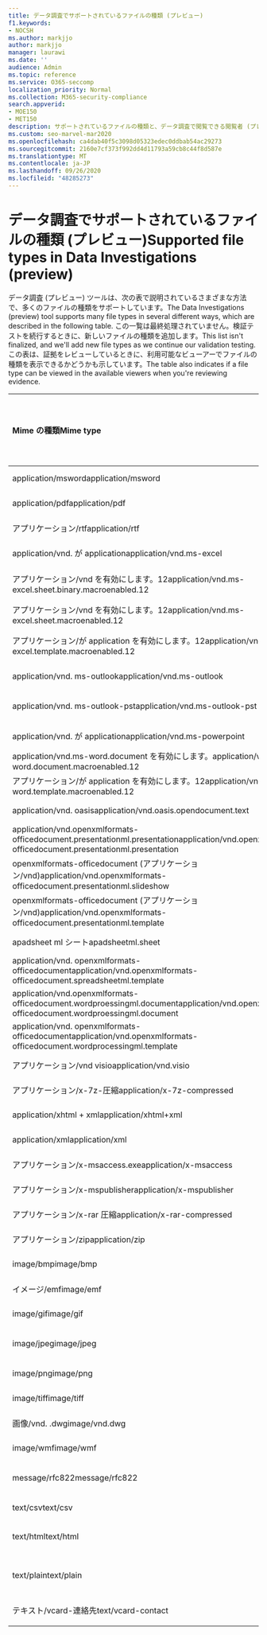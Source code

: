 ```yaml
---
title: データ調査でサポートされているファイルの種類 (プレビュー)
f1.keywords:
- NOCSH
ms.author: markjjo
author: markjjo
manager: laurawi
ms.date: ''
audience: Admin
ms.topic: reference
ms.service: O365-seccomp
localization_priority: Normal
ms.collection: M365-security-compliance
search.appverid:
- MOE150
- MET150
description: サポートされているファイルの種類と、データ調査で閲覧できる閲覧者 (プレビュー) を一覧にした表。
ms.custom: seo-marvel-mar2020
ms.openlocfilehash: ca4dab40f5c3098d05323edec0ddbab54ac29273
ms.sourcegitcommit: 2160e7cf373f992dd4d11793a59cb8c44f8d587e
ms.translationtype: MT
ms.contentlocale: ja-JP
ms.lasthandoff: 09/26/2020
ms.locfileid: "48285273"
---
```

# <a name="supported-file-types-in-data-investigations-preview"></a><span data-ttu-id="75bc7-103">データ調査でサポートされているファイルの種類 (プレビュー)</span><span class="sxs-lookup"><span data-stu-id="75bc7-103">Supported file types in Data Investigations (preview)</span></span>

<span data-ttu-id="75bc7-104">データ調査 (プレビュー) ツールは、次の表で説明されているさまざまな方法で、多くのファイルの種類をサポートしています。</span><span class="sxs-lookup"><span data-stu-id="75bc7-104">The Data Investigations (preview) tool supports many file types in several different ways, which are described in the following table.</span></span> <span data-ttu-id="75bc7-105">この一覧は最終処理されていません。検証テストを続行するときに、新しいファイルの種類を追加します。</span><span class="sxs-lookup"><span data-stu-id="75bc7-105">This list isn't finalized, and we'll add new file types as we continue our validation testing.</span></span> <span data-ttu-id="75bc7-106">この表は、証拠をレビューしているときに、利用可能なビューアーでファイルの種類を表示できるかどうかも示しています。</span><span class="sxs-lookup"><span data-stu-id="75bc7-106">The table also indicates if a file type can be viewed in the available viewers when you're reviewing evidence.</span></span>

| <span data-ttu-id="75bc7-107">Mime の種類</span><span class="sxs-lookup"><span data-stu-id="75bc7-107">Mime type</span></span> | <span data-ttu-id="75bc7-108">File クラス</span><span class="sxs-lookup"><span data-stu-id="75bc7-108">File class</span></span> | <span data-ttu-id="75bc7-109">ネイティブビューアー</span><span class="sxs-lookup"><span data-stu-id="75bc7-109">Native viewer</span></span> | <span data-ttu-id="75bc7-110">テキストビューアー</span><span class="sxs-lookup"><span data-stu-id="75bc7-110">Text viewer</span></span> | <span data-ttu-id="75bc7-111">ビューアーに注釈を付ける</span><span class="sxs-lookup"><span data-stu-id="75bc7-111">Annotate viewer</span></span> | <span data-ttu-id="75bc7-112">コンテナーの抽出</span><span class="sxs-lookup"><span data-stu-id="75bc7-112">Container extraction</span></span> | <span data-ttu-id="75bc7-113">拡張機能</span><span class="sxs-lookup"><span data-stu-id="75bc7-113">Extensions</span></span> |
|:------|:------|:------|:------|:------|:------|:------|
|<span data-ttu-id="75bc7-114">application/msword</span><span class="sxs-lookup"><span data-stu-id="75bc7-114">application/msword</span></span> | <span data-ttu-id="75bc7-115">文書</span><span class="sxs-lookup"><span data-stu-id="75bc7-115">Document</span></span> | <span data-ttu-id="75bc7-116">はい</span><span class="sxs-lookup"><span data-stu-id="75bc7-116">Yes</span></span> | <span data-ttu-id="75bc7-117">はい</span><span class="sxs-lookup"><span data-stu-id="75bc7-117">Yes</span></span> | <span data-ttu-id="75bc7-118">はい</span><span class="sxs-lookup"><span data-stu-id="75bc7-118">Yes</span></span> | <span data-ttu-id="75bc7-119">いいえ</span><span class="sxs-lookup"><span data-stu-id="75bc7-119">No</span></span> | <span data-ttu-id="75bc7-120">.doc、.dat</span><span class="sxs-lookup"><span data-stu-id="75bc7-120">.doc; .dat</span></span> |
|<span data-ttu-id="75bc7-121">application/pdf</span><span class="sxs-lookup"><span data-stu-id="75bc7-121">application/pdf</span></span> | <span data-ttu-id="75bc7-122">文書</span><span class="sxs-lookup"><span data-stu-id="75bc7-122">Document</span></span> | <span data-ttu-id="75bc7-123">はい</span><span class="sxs-lookup"><span data-stu-id="75bc7-123">Yes</span></span> | <span data-ttu-id="75bc7-124">はい</span><span class="sxs-lookup"><span data-stu-id="75bc7-124">Yes</span></span> | <span data-ttu-id="75bc7-125">はい</span><span class="sxs-lookup"><span data-stu-id="75bc7-125">Yes</span></span> | <span data-ttu-id="75bc7-126">いいえ</span><span class="sxs-lookup"><span data-stu-id="75bc7-126">No</span></span> | <span data-ttu-id="75bc7-127">.pdf</span><span class="sxs-lookup"><span data-stu-id="75bc7-127">.pdf</span></span> |
|<span data-ttu-id="75bc7-128">アプリケーション/rtf</span><span class="sxs-lookup"><span data-stu-id="75bc7-128">application/rtf</span></span> | <span data-ttu-id="75bc7-129">文書</span><span class="sxs-lookup"><span data-stu-id="75bc7-129">Document</span></span> | <span data-ttu-id="75bc7-130">はい</span><span class="sxs-lookup"><span data-stu-id="75bc7-130">Yes</span></span> | <span data-ttu-id="75bc7-131">はい</span><span class="sxs-lookup"><span data-stu-id="75bc7-131">Yes</span></span> | <span data-ttu-id="75bc7-132">はい</span><span class="sxs-lookup"><span data-stu-id="75bc7-132">Yes</span></span> | <span data-ttu-id="75bc7-133">いいえ</span><span class="sxs-lookup"><span data-stu-id="75bc7-133">No</span></span> | <span data-ttu-id="75bc7-134">.rtf、.doc</span><span class="sxs-lookup"><span data-stu-id="75bc7-134">.rtf; .doc</span></span> |
|<span data-ttu-id="75bc7-135">application/vnd. が application</span><span class="sxs-lookup"><span data-stu-id="75bc7-135">application/vnd.ms-excel</span></span> | <span data-ttu-id="75bc7-136">文書</span><span class="sxs-lookup"><span data-stu-id="75bc7-136">Document</span></span> | <span data-ttu-id="75bc7-137">はい</span><span class="sxs-lookup"><span data-stu-id="75bc7-137">Yes</span></span> | <span data-ttu-id="75bc7-138">はい</span><span class="sxs-lookup"><span data-stu-id="75bc7-138">Yes</span></span> | <span data-ttu-id="75bc7-139">はい</span><span class="sxs-lookup"><span data-stu-id="75bc7-139">Yes</span></span> | <span data-ttu-id="75bc7-140">いいえ</span><span class="sxs-lookup"><span data-stu-id="75bc7-140">No</span></span> | <span data-ttu-id="75bc7-141">.xls、.dat</span><span class="sxs-lookup"><span data-stu-id="75bc7-141">.xls; .dat</span></span> |
|<span data-ttu-id="75bc7-142">アプリケーション/vnd を有効にします。12</span><span class="sxs-lookup"><span data-stu-id="75bc7-142">application/vnd.ms-excel.sheet.binary.macroenabled.12</span></span> | <span data-ttu-id="75bc7-143">生産性/オープンドキュメント形式</span><span class="sxs-lookup"><span data-stu-id="75bc7-143">Productivity / Open Document Format</span></span> | <span data-ttu-id="75bc7-144">はい</span><span class="sxs-lookup"><span data-stu-id="75bc7-144">Yes</span></span> | <span data-ttu-id="75bc7-145">はい</span><span class="sxs-lookup"><span data-stu-id="75bc7-145">Yes</span></span> | <span data-ttu-id="75bc7-146">いいえ</span><span class="sxs-lookup"><span data-stu-id="75bc7-146">No</span></span> | <span data-ttu-id="75bc7-147">いいえ</span><span class="sxs-lookup"><span data-stu-id="75bc7-147">No</span></span> | <span data-ttu-id="75bc7-148">.xlsb</span><span class="sxs-lookup"><span data-stu-id="75bc7-148">.xlsb</span></span> |
|<span data-ttu-id="75bc7-149">アプリケーション/vnd を有効にします。12</span><span class="sxs-lookup"><span data-stu-id="75bc7-149">application/vnd.ms-excel.sheet.macroenabled.12</span></span> | <span data-ttu-id="75bc7-150">文書</span><span class="sxs-lookup"><span data-stu-id="75bc7-150">Document</span></span> | <span data-ttu-id="75bc7-151">はい</span><span class="sxs-lookup"><span data-stu-id="75bc7-151">Yes</span></span> | <span data-ttu-id="75bc7-152">はい</span><span class="sxs-lookup"><span data-stu-id="75bc7-152">Yes</span></span> | <span data-ttu-id="75bc7-153">はい</span><span class="sxs-lookup"><span data-stu-id="75bc7-153">Yes</span></span> | <span data-ttu-id="75bc7-154">いいえ</span><span class="sxs-lookup"><span data-stu-id="75bc7-154">No</span></span> | <span data-ttu-id="75bc7-155">.xlsm</span><span class="sxs-lookup"><span data-stu-id="75bc7-155">.xlsm</span></span> |
|<span data-ttu-id="75bc7-156">アプリケーション/が application を有効にします。12</span><span class="sxs-lookup"><span data-stu-id="75bc7-156">application/vnd.ms-excel.template.macroenabled.12</span></span> | <span data-ttu-id="75bc7-157">生産性/オープンドキュメント形式</span><span class="sxs-lookup"><span data-stu-id="75bc7-157">Productivity / Open Document Format</span></span> | <span data-ttu-id="75bc7-158">いいえ</span><span class="sxs-lookup"><span data-stu-id="75bc7-158">No</span></span> | <span data-ttu-id="75bc7-159">はい</span><span class="sxs-lookup"><span data-stu-id="75bc7-159">Yes</span></span> | <span data-ttu-id="75bc7-160">いいえ</span><span class="sxs-lookup"><span data-stu-id="75bc7-160">No</span></span> | <span data-ttu-id="75bc7-161">いいえ</span><span class="sxs-lookup"><span data-stu-id="75bc7-161">No</span></span> | <span data-ttu-id="75bc7-162">。 xltm</span><span class="sxs-lookup"><span data-stu-id="75bc7-162">.xltm</span></span> |
|<span data-ttu-id="75bc7-163">application/vnd. ms-outlook</span><span class="sxs-lookup"><span data-stu-id="75bc7-163">application/vnd.ms-outlook</span></span> | <span data-ttu-id="75bc7-164">生産性</span><span class="sxs-lookup"><span data-stu-id="75bc7-164">Productivity</span></span> | <span data-ttu-id="75bc7-165">いいえ</span><span class="sxs-lookup"><span data-stu-id="75bc7-165">No</span></span> | <span data-ttu-id="75bc7-166">いいえ</span><span class="sxs-lookup"><span data-stu-id="75bc7-166">No</span></span> | <span data-ttu-id="75bc7-167">いいえ</span><span class="sxs-lookup"><span data-stu-id="75bc7-167">No</span></span> | <span data-ttu-id="75bc7-168">いいえ</span><span class="sxs-lookup"><span data-stu-id="75bc7-168">No</span></span> | <span data-ttu-id="75bc7-169">.msg</span><span class="sxs-lookup"><span data-stu-id="75bc7-169">.msg</span></span> |
|<span data-ttu-id="75bc7-170">application/vnd. ms-outlook-pst</span><span class="sxs-lookup"><span data-stu-id="75bc7-170">application/vnd.ms-outlook-pst</span></span> | <span data-ttu-id="75bc7-171">生産性/コラボレーション</span><span class="sxs-lookup"><span data-stu-id="75bc7-171">Productivity / Collaboration</span></span> | <span data-ttu-id="75bc7-172">いいえ</span><span class="sxs-lookup"><span data-stu-id="75bc7-172">No</span></span> | <span data-ttu-id="75bc7-173">いいえ</span><span class="sxs-lookup"><span data-stu-id="75bc7-173">No</span></span> | <span data-ttu-id="75bc7-174">いいえ</span><span class="sxs-lookup"><span data-stu-id="75bc7-174">No</span></span> | <span data-ttu-id="75bc7-175">はい</span><span class="sxs-lookup"><span data-stu-id="75bc7-175">Yes</span></span> | <span data-ttu-id="75bc7-176">.pst</span><span class="sxs-lookup"><span data-stu-id="75bc7-176">.pst</span></span> |
|<span data-ttu-id="75bc7-177">application/vnd. が application</span><span class="sxs-lookup"><span data-stu-id="75bc7-177">application/vnd.ms-powerpoint</span></span> | <span data-ttu-id="75bc7-178">文書</span><span class="sxs-lookup"><span data-stu-id="75bc7-178">Document</span></span> | <span data-ttu-id="75bc7-179">はい</span><span class="sxs-lookup"><span data-stu-id="75bc7-179">Yes</span></span> | <span data-ttu-id="75bc7-180">はい</span><span class="sxs-lookup"><span data-stu-id="75bc7-180">Yes</span></span> | <span data-ttu-id="75bc7-181">はい</span><span class="sxs-lookup"><span data-stu-id="75bc7-181">Yes</span></span> | <span data-ttu-id="75bc7-182">いいえ</span><span class="sxs-lookup"><span data-stu-id="75bc7-182">No</span></span> | <span data-ttu-id="75bc7-183">.ppt; .pps; .pot</span><span class="sxs-lookup"><span data-stu-id="75bc7-183">.ppt; .pps; .pot</span></span> |
|<span data-ttu-id="75bc7-184">application/vnd.ms-word.document を有効にします。</span><span class="sxs-lookup"><span data-stu-id="75bc7-184">application/vnd.ms-word.document.macroenabled.12</span></span> | <span data-ttu-id="75bc7-185">文書</span><span class="sxs-lookup"><span data-stu-id="75bc7-185">Document</span></span> | <span data-ttu-id="75bc7-186">はい</span><span class="sxs-lookup"><span data-stu-id="75bc7-186">Yes</span></span> | <span data-ttu-id="75bc7-187">はい</span><span class="sxs-lookup"><span data-stu-id="75bc7-187">Yes</span></span> | <span data-ttu-id="75bc7-188">はい</span><span class="sxs-lookup"><span data-stu-id="75bc7-188">Yes</span></span> | <span data-ttu-id="75bc7-189">いいえ</span><span class="sxs-lookup"><span data-stu-id="75bc7-189">No</span></span> | <span data-ttu-id="75bc7-190">.docm</span><span class="sxs-lookup"><span data-stu-id="75bc7-190">.docm</span></span> |
|<span data-ttu-id="75bc7-191">アプリケーション/が application を有効にします。12</span><span class="sxs-lookup"><span data-stu-id="75bc7-191">application/vnd.ms-word.template.macroenabled.12</span></span> | <span data-ttu-id="75bc7-192">文書</span><span class="sxs-lookup"><span data-stu-id="75bc7-192">Document</span></span> | <span data-ttu-id="75bc7-193">はい</span><span class="sxs-lookup"><span data-stu-id="75bc7-193">Yes</span></span> | <span data-ttu-id="75bc7-194">はい</span><span class="sxs-lookup"><span data-stu-id="75bc7-194">Yes</span></span> | <span data-ttu-id="75bc7-195">はい</span><span class="sxs-lookup"><span data-stu-id="75bc7-195">Yes</span></span> | <span data-ttu-id="75bc7-196">いいえ</span><span class="sxs-lookup"><span data-stu-id="75bc7-196">No</span></span> | <span data-ttu-id="75bc7-197">normal.dotm</span><span class="sxs-lookup"><span data-stu-id="75bc7-197">.dotm</span></span> |
|<span data-ttu-id="75bc7-198">application/vnd. oasis</span><span class="sxs-lookup"><span data-stu-id="75bc7-198">application/vnd.oasis.opendocument.text</span></span> | <span data-ttu-id="75bc7-199">文書</span><span class="sxs-lookup"><span data-stu-id="75bc7-199">Document</span></span> | <span data-ttu-id="75bc7-200">はい</span><span class="sxs-lookup"><span data-stu-id="75bc7-200">Yes</span></span> | <span data-ttu-id="75bc7-201">はい</span><span class="sxs-lookup"><span data-stu-id="75bc7-201">Yes</span></span> | <span data-ttu-id="75bc7-202">はい</span><span class="sxs-lookup"><span data-stu-id="75bc7-202">Yes</span></span> | <span data-ttu-id="75bc7-203">いいえ</span><span class="sxs-lookup"><span data-stu-id="75bc7-203">No</span></span> | <span data-ttu-id="75bc7-204">odt</span><span class="sxs-lookup"><span data-stu-id="75bc7-204">.odt;</span></span>  |
|<span data-ttu-id="75bc7-205">application/vnd.openxmlformats-officedocument.presentationml.presentation</span><span class="sxs-lookup"><span data-stu-id="75bc7-205">application/vnd.openxmlformats-officedocument.presentationml.presentation</span></span> | <span data-ttu-id="75bc7-206">文書</span><span class="sxs-lookup"><span data-stu-id="75bc7-206">Document</span></span> | <span data-ttu-id="75bc7-207">はい</span><span class="sxs-lookup"><span data-stu-id="75bc7-207">Yes</span></span> | <span data-ttu-id="75bc7-208">はい</span><span class="sxs-lookup"><span data-stu-id="75bc7-208">Yes</span></span> | <span data-ttu-id="75bc7-209">はい</span><span class="sxs-lookup"><span data-stu-id="75bc7-209">Yes</span></span> | <span data-ttu-id="75bc7-210">いいえ</span><span class="sxs-lookup"><span data-stu-id="75bc7-210">No</span></span> | <span data-ttu-id="75bc7-211">.pptx</span><span class="sxs-lookup"><span data-stu-id="75bc7-211">.pptx</span></span> |
|<span data-ttu-id="75bc7-212">openxmlformats-officedocument (アプリケーション/vnd)</span><span class="sxs-lookup"><span data-stu-id="75bc7-212">application/vnd.openxmlformats-officedocument.presentationml.slideshow</span></span> | <span data-ttu-id="75bc7-213">生産性/オープンドキュメント形式</span><span class="sxs-lookup"><span data-stu-id="75bc7-213">Productivity / Open Document Format</span></span> | <span data-ttu-id="75bc7-214">はい</span><span class="sxs-lookup"><span data-stu-id="75bc7-214">Yes</span></span> | <span data-ttu-id="75bc7-215">はい</span><span class="sxs-lookup"><span data-stu-id="75bc7-215">Yes</span></span> | <span data-ttu-id="75bc7-216">はい</span><span class="sxs-lookup"><span data-stu-id="75bc7-216">Yes</span></span> | <span data-ttu-id="75bc7-217">いいえ</span><span class="sxs-lookup"><span data-stu-id="75bc7-217">No</span></span> | <span data-ttu-id="75bc7-218">. ppsx</span><span class="sxs-lookup"><span data-stu-id="75bc7-218">.ppsx</span></span> |
|<span data-ttu-id="75bc7-219">openxmlformats-officedocument (アプリケーション/vnd)</span><span class="sxs-lookup"><span data-stu-id="75bc7-219">application/vnd.openxmlformats-officedocument.presentationml.template</span></span> | <span data-ttu-id="75bc7-220">文書</span><span class="sxs-lookup"><span data-stu-id="75bc7-220">Document</span></span> | <span data-ttu-id="75bc7-221">はい</span><span class="sxs-lookup"><span data-stu-id="75bc7-221">Yes</span></span> | <span data-ttu-id="75bc7-222">はい</span><span class="sxs-lookup"><span data-stu-id="75bc7-222">Yes</span></span> | <span data-ttu-id="75bc7-223">はい</span><span class="sxs-lookup"><span data-stu-id="75bc7-223">Yes</span></span> | <span data-ttu-id="75bc7-224">いいえ</span><span class="sxs-lookup"><span data-stu-id="75bc7-224">No</span></span> | <span data-ttu-id="75bc7-225">. potx</span><span class="sxs-lookup"><span data-stu-id="75bc7-225">.potx</span></span> |
| <span data-ttu-id="75bc7-226">apadsheet ml シート</span><span class="sxs-lookup"><span data-stu-id="75bc7-226">apadsheetml.sheet</span></span> | <span data-ttu-id="75bc7-227">文書</span><span class="sxs-lookup"><span data-stu-id="75bc7-227">Document</span></span> | <span data-ttu-id="75bc7-228">はい</span><span class="sxs-lookup"><span data-stu-id="75bc7-228">Yes</span></span> | <span data-ttu-id="75bc7-229">はい</span><span class="sxs-lookup"><span data-stu-id="75bc7-229">Yes</span></span> | <span data-ttu-id="75bc7-230">はい</span><span class="sxs-lookup"><span data-stu-id="75bc7-230">Yes</span></span> | <span data-ttu-id="75bc7-231">いいえ</span><span class="sxs-lookup"><span data-stu-id="75bc7-231">No</span></span> | <span data-ttu-id="75bc7-232">.xlsx</span><span class="sxs-lookup"><span data-stu-id="75bc7-232">.xlsx</span></span> |
|<span data-ttu-id="75bc7-233">application/vnd. openxmlformats-officedocument</span><span class="sxs-lookup"><span data-stu-id="75bc7-233">application/vnd.openxmlformats-officedocument.spreadsheetml.template</span></span> | <span data-ttu-id="75bc7-234">文書</span><span class="sxs-lookup"><span data-stu-id="75bc7-234">Document</span></span> | <span data-ttu-id="75bc7-235">はい</span><span class="sxs-lookup"><span data-stu-id="75bc7-235">Yes</span></span> | <span data-ttu-id="75bc7-236">はい</span><span class="sxs-lookup"><span data-stu-id="75bc7-236">Yes</span></span> | <span data-ttu-id="75bc7-237">はい</span><span class="sxs-lookup"><span data-stu-id="75bc7-237">Yes</span></span> | <span data-ttu-id="75bc7-238">いいえ</span><span class="sxs-lookup"><span data-stu-id="75bc7-238">No</span></span> | <span data-ttu-id="75bc7-239">。 xltx</span><span class="sxs-lookup"><span data-stu-id="75bc7-239">.xltx</span></span> |
|<span data-ttu-id="75bc7-240">application/vnd.openxmlformats-officedocument.wordproessingml.document</span><span class="sxs-lookup"><span data-stu-id="75bc7-240">application/vnd.openxmlformats-officedocument.wordproessingml.document</span></span> | <span data-ttu-id="75bc7-241">文書</span><span class="sxs-lookup"><span data-stu-id="75bc7-241">Document</span></span> | <span data-ttu-id="75bc7-242">はい</span><span class="sxs-lookup"><span data-stu-id="75bc7-242">Yes</span></span> | <span data-ttu-id="75bc7-243">はい</span><span class="sxs-lookup"><span data-stu-id="75bc7-243">Yes</span></span> | <span data-ttu-id="75bc7-244">はい</span><span class="sxs-lookup"><span data-stu-id="75bc7-244">Yes</span></span> | <span data-ttu-id="75bc7-245">いいえ</span><span class="sxs-lookup"><span data-stu-id="75bc7-245">No</span></span> | <span data-ttu-id="75bc7-246">.docx</span><span class="sxs-lookup"><span data-stu-id="75bc7-246">.docx</span></span> |
|<span data-ttu-id="75bc7-247">application/vnd. openxmlformats-officedocument</span><span class="sxs-lookup"><span data-stu-id="75bc7-247">application/vnd.openxmlformats-officedocument.wordprocessingml.template</span></span> | <span data-ttu-id="75bc7-248">文書</span><span class="sxs-lookup"><span data-stu-id="75bc7-248">Document</span></span> | <span data-ttu-id="75bc7-249">はい</span><span class="sxs-lookup"><span data-stu-id="75bc7-249">Yes</span></span> | <span data-ttu-id="75bc7-250">はい</span><span class="sxs-lookup"><span data-stu-id="75bc7-250">Yes</span></span> | <span data-ttu-id="75bc7-251">はい</span><span class="sxs-lookup"><span data-stu-id="75bc7-251">Yes</span></span> | <span data-ttu-id="75bc7-252">いいえ</span><span class="sxs-lookup"><span data-stu-id="75bc7-252">No</span></span> | <span data-ttu-id="75bc7-253">.dotx</span><span class="sxs-lookup"><span data-stu-id="75bc7-253">.dotx</span></span> |
|<span data-ttu-id="75bc7-254">アプリケーション/vnd visio</span><span class="sxs-lookup"><span data-stu-id="75bc7-254">application/vnd.visio</span></span> | <span data-ttu-id="75bc7-255">文書</span><span class="sxs-lookup"><span data-stu-id="75bc7-255">Document</span></span> | <span data-ttu-id="75bc7-256">はい</span><span class="sxs-lookup"><span data-stu-id="75bc7-256">Yes</span></span> | <span data-ttu-id="75bc7-257">はい</span><span class="sxs-lookup"><span data-stu-id="75bc7-257">Yes</span></span> | <span data-ttu-id="75bc7-258">はい</span><span class="sxs-lookup"><span data-stu-id="75bc7-258">Yes</span></span> | <span data-ttu-id="75bc7-259">いいえ</span><span class="sxs-lookup"><span data-stu-id="75bc7-259">No</span></span> | <span data-ttu-id="75bc7-260">.vsd</span><span class="sxs-lookup"><span data-stu-id="75bc7-260">.vsd</span></span> |
|<span data-ttu-id="75bc7-261">アプリケーション/x-7z-圧縮</span><span class="sxs-lookup"><span data-stu-id="75bc7-261">application/x-7z-compressed</span></span> | <span data-ttu-id="75bc7-262">Archive/Container</span><span class="sxs-lookup"><span data-stu-id="75bc7-262">Archive / Container</span></span> | <span data-ttu-id="75bc7-263">いいえ</span><span class="sxs-lookup"><span data-stu-id="75bc7-263">No</span></span> | <span data-ttu-id="75bc7-264">いいえ</span><span class="sxs-lookup"><span data-stu-id="75bc7-264">No</span></span> | <span data-ttu-id="75bc7-265">いいえ</span><span class="sxs-lookup"><span data-stu-id="75bc7-265">No</span></span> | <span data-ttu-id="75bc7-266">はい</span><span class="sxs-lookup"><span data-stu-id="75bc7-266">Yes</span></span> | <span data-ttu-id="75bc7-267">. 7z</span><span class="sxs-lookup"><span data-stu-id="75bc7-267">.7z</span></span> |
|<span data-ttu-id="75bc7-268">application/xhtml + xml</span><span class="sxs-lookup"><span data-stu-id="75bc7-268">application/xhtml+xml</span></span> | <span data-ttu-id="75bc7-269">文書</span><span class="sxs-lookup"><span data-stu-id="75bc7-269">Document</span></span> | <span data-ttu-id="75bc7-270">はい</span><span class="sxs-lookup"><span data-stu-id="75bc7-270">Yes</span></span> | <span data-ttu-id="75bc7-271">はい</span><span class="sxs-lookup"><span data-stu-id="75bc7-271">Yes</span></span> | <span data-ttu-id="75bc7-272">はい</span><span class="sxs-lookup"><span data-stu-id="75bc7-272">Yes</span></span> | <span data-ttu-id="75bc7-273">いいえ</span><span class="sxs-lookup"><span data-stu-id="75bc7-273">No</span></span> | <span data-ttu-id="75bc7-274">xhtml</span><span class="sxs-lookup"><span data-stu-id="75bc7-274">.xhtml</span></span> |
|<span data-ttu-id="75bc7-275">application/xml</span><span class="sxs-lookup"><span data-stu-id="75bc7-275">application/xml</span></span> | <span data-ttu-id="75bc7-276">文書</span><span class="sxs-lookup"><span data-stu-id="75bc7-276">Document</span></span> | <span data-ttu-id="75bc7-277">はい</span><span class="sxs-lookup"><span data-stu-id="75bc7-277">Yes</span></span> | <span data-ttu-id="75bc7-278">はい</span><span class="sxs-lookup"><span data-stu-id="75bc7-278">Yes</span></span> | <span data-ttu-id="75bc7-279">はい</span><span class="sxs-lookup"><span data-stu-id="75bc7-279">Yes</span></span> | <span data-ttu-id="75bc7-280">いいえ</span><span class="sxs-lookup"><span data-stu-id="75bc7-280">No</span></span> | <span data-ttu-id="75bc7-281">.xml</span><span class="sxs-lookup"><span data-stu-id="75bc7-281">.xml</span></span> |
|<span data-ttu-id="75bc7-282">アプリケーション/x-msaccess.exe</span><span class="sxs-lookup"><span data-stu-id="75bc7-282">application/x-msaccess</span></span> | <span data-ttu-id="75bc7-283">文書</span><span class="sxs-lookup"><span data-stu-id="75bc7-283">Document</span></span> | <span data-ttu-id="75bc7-284">はい</span><span class="sxs-lookup"><span data-stu-id="75bc7-284">Yes</span></span> | <span data-ttu-id="75bc7-285">はい</span><span class="sxs-lookup"><span data-stu-id="75bc7-285">Yes</span></span> | <span data-ttu-id="75bc7-286">はい</span><span class="sxs-lookup"><span data-stu-id="75bc7-286">Yes</span></span> | <span data-ttu-id="75bc7-287">いいえ</span><span class="sxs-lookup"><span data-stu-id="75bc7-287">No</span></span> | <span data-ttu-id="75bc7-288">.mdb</span><span class="sxs-lookup"><span data-stu-id="75bc7-288">.mdb</span></span> |
|<span data-ttu-id="75bc7-289">アプリケーション/x-mspublisher</span><span class="sxs-lookup"><span data-stu-id="75bc7-289">application/x-mspublisher</span></span> | <span data-ttu-id="75bc7-290">文書</span><span class="sxs-lookup"><span data-stu-id="75bc7-290">Document</span></span> | <span data-ttu-id="75bc7-291">はい</span><span class="sxs-lookup"><span data-stu-id="75bc7-291">Yes</span></span> | <span data-ttu-id="75bc7-292">はい</span><span class="sxs-lookup"><span data-stu-id="75bc7-292">Yes</span></span> | <span data-ttu-id="75bc7-293">はい</span><span class="sxs-lookup"><span data-stu-id="75bc7-293">Yes</span></span> | <span data-ttu-id="75bc7-294">いいえ</span><span class="sxs-lookup"><span data-stu-id="75bc7-294">No</span></span> | <span data-ttu-id="75bc7-295">.pub</span><span class="sxs-lookup"><span data-stu-id="75bc7-295">.pub</span></span> |
|<span data-ttu-id="75bc7-296">アプリケーション/x-rar 圧縮</span><span class="sxs-lookup"><span data-stu-id="75bc7-296">application/x-rar-compressed</span></span> | <span data-ttu-id="75bc7-297">Archive/Container</span><span class="sxs-lookup"><span data-stu-id="75bc7-297">Archive / Container</span></span> | <span data-ttu-id="75bc7-298">いいえ</span><span class="sxs-lookup"><span data-stu-id="75bc7-298">No</span></span> | <span data-ttu-id="75bc7-299">いいえ</span><span class="sxs-lookup"><span data-stu-id="75bc7-299">No</span></span> | <span data-ttu-id="75bc7-300">いいえ</span><span class="sxs-lookup"><span data-stu-id="75bc7-300">No</span></span> | <span data-ttu-id="75bc7-301">はい</span><span class="sxs-lookup"><span data-stu-id="75bc7-301">Yes</span></span> | <span data-ttu-id="75bc7-302">rar</span><span class="sxs-lookup"><span data-stu-id="75bc7-302">.rar</span></span> |
| <span data-ttu-id="75bc7-303">アプリケーション/zip</span><span class="sxs-lookup"><span data-stu-id="75bc7-303">application/zip</span></span> | <span data-ttu-id="75bc7-304">Archive/Container</span><span class="sxs-lookup"><span data-stu-id="75bc7-304">Archive / Container</span></span> | <span data-ttu-id="75bc7-305">いいえ</span><span class="sxs-lookup"><span data-stu-id="75bc7-305">No</span></span> | <span data-ttu-id="75bc7-306">いいえ</span><span class="sxs-lookup"><span data-stu-id="75bc7-306">No</span></span> | <span data-ttu-id="75bc7-307">いいえ</span><span class="sxs-lookup"><span data-stu-id="75bc7-307">No</span></span> | <span data-ttu-id="75bc7-308">はい</span><span class="sxs-lookup"><span data-stu-id="75bc7-308">Yes</span></span> | <span data-ttu-id="75bc7-309">.zip</span><span class="sxs-lookup"><span data-stu-id="75bc7-309">.zip</span></span> |
|<span data-ttu-id="75bc7-310">image/bmp</span><span class="sxs-lookup"><span data-stu-id="75bc7-310">image/bmp</span></span> | <span data-ttu-id="75bc7-311">イメージ</span><span class="sxs-lookup"><span data-stu-id="75bc7-311">Image</span></span> | <span data-ttu-id="75bc7-312">はい</span><span class="sxs-lookup"><span data-stu-id="75bc7-312">Yes</span></span> | <span data-ttu-id="75bc7-313">はい</span><span class="sxs-lookup"><span data-stu-id="75bc7-313">Yes</span></span> | <span data-ttu-id="75bc7-314">はい</span><span class="sxs-lookup"><span data-stu-id="75bc7-314">Yes</span></span> | <span data-ttu-id="75bc7-315">いいえ</span><span class="sxs-lookup"><span data-stu-id="75bc7-315">No</span></span> | <span data-ttu-id="75bc7-316">.bmp</span><span class="sxs-lookup"><span data-stu-id="75bc7-316">.bmp</span></span> |
|<span data-ttu-id="75bc7-317">イメージ/emf</span><span class="sxs-lookup"><span data-stu-id="75bc7-317">image/emf</span></span> | <span data-ttu-id="75bc7-318">イメージ</span><span class="sxs-lookup"><span data-stu-id="75bc7-318">Image</span></span> | <span data-ttu-id="75bc7-319">はい</span><span class="sxs-lookup"><span data-stu-id="75bc7-319">Yes</span></span> | <span data-ttu-id="75bc7-320">はい</span><span class="sxs-lookup"><span data-stu-id="75bc7-320">Yes</span></span> | <span data-ttu-id="75bc7-321">はい</span><span class="sxs-lookup"><span data-stu-id="75bc7-321">Yes</span></span> | <span data-ttu-id="75bc7-322">いいえ</span><span class="sxs-lookup"><span data-stu-id="75bc7-322">No</span></span> | <span data-ttu-id="75bc7-323">.emf</span><span class="sxs-lookup"><span data-stu-id="75bc7-323">.emf</span></span> |
|<span data-ttu-id="75bc7-324">image/gif</span><span class="sxs-lookup"><span data-stu-id="75bc7-324">image/gif</span></span> | <span data-ttu-id="75bc7-325">文書</span><span class="sxs-lookup"><span data-stu-id="75bc7-325">Document</span></span> | <span data-ttu-id="75bc7-326">はい</span><span class="sxs-lookup"><span data-stu-id="75bc7-326">Yes</span></span> | <span data-ttu-id="75bc7-327">はい</span><span class="sxs-lookup"><span data-stu-id="75bc7-327">Yes</span></span> | <span data-ttu-id="75bc7-328">はい</span><span class="sxs-lookup"><span data-stu-id="75bc7-328">Yes</span></span> | <span data-ttu-id="75bc7-329">いいえ</span><span class="sxs-lookup"><span data-stu-id="75bc7-329">No</span></span> | <span data-ttu-id="75bc7-330">.gif</span><span class="sxs-lookup"><span data-stu-id="75bc7-330">.gif</span></span> |
|<span data-ttu-id="75bc7-331">image/jpeg</span><span class="sxs-lookup"><span data-stu-id="75bc7-331">image/jpeg</span></span> | <span data-ttu-id="75bc7-332">イメージ</span><span class="sxs-lookup"><span data-stu-id="75bc7-332">Image</span></span> | <span data-ttu-id="75bc7-333">はい</span><span class="sxs-lookup"><span data-stu-id="75bc7-333">Yes</span></span> | <span data-ttu-id="75bc7-334">はい</span><span class="sxs-lookup"><span data-stu-id="75bc7-334">Yes</span></span> | <span data-ttu-id="75bc7-335">はい</span><span class="sxs-lookup"><span data-stu-id="75bc7-335">Yes</span></span> | <span data-ttu-id="75bc7-336">いいえ</span><span class="sxs-lookup"><span data-stu-id="75bc7-336">No</span></span> | <span data-ttu-id="75bc7-337">.jpg、.jpeg、.dat、jpgt</span><span class="sxs-lookup"><span data-stu-id="75bc7-337">.jpg; .jpeg; .dat; .jpgt</span></span> |
|<span data-ttu-id="75bc7-338">image/png</span><span class="sxs-lookup"><span data-stu-id="75bc7-338">image/png</span></span> | <span data-ttu-id="75bc7-339">イメージ</span><span class="sxs-lookup"><span data-stu-id="75bc7-339">Image</span></span> | <span data-ttu-id="75bc7-340">はい</span><span class="sxs-lookup"><span data-stu-id="75bc7-340">Yes</span></span> | <span data-ttu-id="75bc7-341">はい</span><span class="sxs-lookup"><span data-stu-id="75bc7-341">Yes</span></span> | <span data-ttu-id="75bc7-342">はい</span><span class="sxs-lookup"><span data-stu-id="75bc7-342">Yes</span></span> | <span data-ttu-id="75bc7-343">いいえ</span><span class="sxs-lookup"><span data-stu-id="75bc7-343">No</span></span> | <span data-ttu-id="75bc7-344">.png</span><span class="sxs-lookup"><span data-stu-id="75bc7-344">.png</span></span> |
|<span data-ttu-id="75bc7-345">image/tiff</span><span class="sxs-lookup"><span data-stu-id="75bc7-345">image/tiff</span></span> | <span data-ttu-id="75bc7-346">イメージ</span><span class="sxs-lookup"><span data-stu-id="75bc7-346">Image</span></span> | <span data-ttu-id="75bc7-347">はい</span><span class="sxs-lookup"><span data-stu-id="75bc7-347">Yes</span></span> | <span data-ttu-id="75bc7-348">はい</span><span class="sxs-lookup"><span data-stu-id="75bc7-348">Yes</span></span> | <span data-ttu-id="75bc7-349">はい</span><span class="sxs-lookup"><span data-stu-id="75bc7-349">Yes</span></span> | <span data-ttu-id="75bc7-350">いいえ</span><span class="sxs-lookup"><span data-stu-id="75bc7-350">No</span></span> | <span data-ttu-id="75bc7-351">.tif</span><span class="sxs-lookup"><span data-stu-id="75bc7-351">.tif</span></span> |
|<span data-ttu-id="75bc7-352">画像/vnd. .dwg</span><span class="sxs-lookup"><span data-stu-id="75bc7-352">image/vnd.dwg</span></span> | <span data-ttu-id="75bc7-353">文書</span><span class="sxs-lookup"><span data-stu-id="75bc7-353">Document</span></span> | <span data-ttu-id="75bc7-354">はい</span><span class="sxs-lookup"><span data-stu-id="75bc7-354">Yes</span></span> | <span data-ttu-id="75bc7-355">はい</span><span class="sxs-lookup"><span data-stu-id="75bc7-355">Yes</span></span> | <span data-ttu-id="75bc7-356">はい</span><span class="sxs-lookup"><span data-stu-id="75bc7-356">Yes</span></span> | <span data-ttu-id="75bc7-357">いいえ</span><span class="sxs-lookup"><span data-stu-id="75bc7-357">No</span></span> | <span data-ttu-id="75bc7-358">.dwg、dxf、</span><span class="sxs-lookup"><span data-stu-id="75bc7-358">.dwg; .dxf;</span></span> |
|<span data-ttu-id="75bc7-359">image/wmf</span><span class="sxs-lookup"><span data-stu-id="75bc7-359">image/wmf</span></span> | <span data-ttu-id="75bc7-360">文書</span><span class="sxs-lookup"><span data-stu-id="75bc7-360">Document</span></span> | <span data-ttu-id="75bc7-361">はい</span><span class="sxs-lookup"><span data-stu-id="75bc7-361">Yes</span></span> | <span data-ttu-id="75bc7-362">はい</span><span class="sxs-lookup"><span data-stu-id="75bc7-362">Yes</span></span> | <span data-ttu-id="75bc7-363">はい</span><span class="sxs-lookup"><span data-stu-id="75bc7-363">Yes</span></span> | <span data-ttu-id="75bc7-364">いいえ</span><span class="sxs-lookup"><span data-stu-id="75bc7-364">No</span></span> | <span data-ttu-id="75bc7-365">.wmf</span><span class="sxs-lookup"><span data-stu-id="75bc7-365">.wmf</span></span> |
| <span data-ttu-id="75bc7-366">message/rfc822</span><span class="sxs-lookup"><span data-stu-id="75bc7-366">message/rfc822</span></span> | <span data-ttu-id="75bc7-367">生産性/コラボレーション</span><span class="sxs-lookup"><span data-stu-id="75bc7-367">Productivity / Collaboration</span></span> | <span data-ttu-id="75bc7-368">いいえ</span><span class="sxs-lookup"><span data-stu-id="75bc7-368">No</span></span> | <span data-ttu-id="75bc7-369">いいえ</span><span class="sxs-lookup"><span data-stu-id="75bc7-369">No</span></span> | <span data-ttu-id="75bc7-370">いいえ</span><span class="sxs-lookup"><span data-stu-id="75bc7-370">No</span></span> | <span data-ttu-id="75bc7-371">いいえ</span><span class="sxs-lookup"><span data-stu-id="75bc7-371">No</span></span> | <span data-ttu-id="75bc7-372">.eml</span><span class="sxs-lookup"><span data-stu-id="75bc7-372">.eml</span></span> |
|<span data-ttu-id="75bc7-373">text/csv</span><span class="sxs-lookup"><span data-stu-id="75bc7-373">text/csv</span></span> | <span data-ttu-id="75bc7-374">文書</span><span class="sxs-lookup"><span data-stu-id="75bc7-374">Document</span></span> | <span data-ttu-id="75bc7-375">はい</span><span class="sxs-lookup"><span data-stu-id="75bc7-375">Yes</span></span> | <span data-ttu-id="75bc7-376">はい</span><span class="sxs-lookup"><span data-stu-id="75bc7-376">Yes</span></span> | <span data-ttu-id="75bc7-377">はい</span><span class="sxs-lookup"><span data-stu-id="75bc7-377">Yes</span></span> | <span data-ttu-id="75bc7-378">いいえ</span><span class="sxs-lookup"><span data-stu-id="75bc7-378">No</span></span> | <span data-ttu-id="75bc7-379">.csv</span><span class="sxs-lookup"><span data-stu-id="75bc7-379">.csv</span></span> |
|<span data-ttu-id="75bc7-380">text/html</span><span class="sxs-lookup"><span data-stu-id="75bc7-380">text/html</span></span> | <span data-ttu-id="75bc7-381">文書</span><span class="sxs-lookup"><span data-stu-id="75bc7-381">Document</span></span> | <span data-ttu-id="75bc7-382">はい</span><span class="sxs-lookup"><span data-stu-id="75bc7-382">Yes</span></span> | <span data-ttu-id="75bc7-383">はい</span><span class="sxs-lookup"><span data-stu-id="75bc7-383">Yes</span></span> | <span data-ttu-id="75bc7-384">はい</span><span class="sxs-lookup"><span data-stu-id="75bc7-384">Yes</span></span> | <span data-ttu-id="75bc7-385">いいえ</span><span class="sxs-lookup"><span data-stu-id="75bc7-385">No</span></span> | <span data-ttu-id="75bc7-386">.html;. shtml.dll; .htm</span><span class="sxs-lookup"><span data-stu-id="75bc7-386">.html; .shtml; .htm</span></span> |
|<span data-ttu-id="75bc7-387">text/plain</span><span class="sxs-lookup"><span data-stu-id="75bc7-387">text/plain</span></span> | <span data-ttu-id="75bc7-388">文書</span><span class="sxs-lookup"><span data-stu-id="75bc7-388">Document</span></span> | <span data-ttu-id="75bc7-389">はい</span><span class="sxs-lookup"><span data-stu-id="75bc7-389">Yes</span></span> | <span data-ttu-id="75bc7-390">はい</span><span class="sxs-lookup"><span data-stu-id="75bc7-390">Yes</span></span> | <span data-ttu-id="75bc7-391">はい</span><span class="sxs-lookup"><span data-stu-id="75bc7-391">Yes</span></span> | <span data-ttu-id="75bc7-392">いいえ</span><span class="sxs-lookup"><span data-stu-id="75bc7-392">No</span></span> | <span data-ttu-id="75bc7-393">.txt、.css、。con; pl; .csv; .dat</span><span class="sxs-lookup"><span data-stu-id="75bc7-393">.txt; .css;.con; .pl; .csv; .dat</span></span> |
|<span data-ttu-id="75bc7-394">テキスト/vcard-連絡先</span><span class="sxs-lookup"><span data-stu-id="75bc7-394">text/vcard-contact</span></span> | <span data-ttu-id="75bc7-395">文書</span><span class="sxs-lookup"><span data-stu-id="75bc7-395">Document</span></span> | <span data-ttu-id="75bc7-396">はい</span><span class="sxs-lookup"><span data-stu-id="75bc7-396">Yes</span></span> | <span data-ttu-id="75bc7-397">はい</span><span class="sxs-lookup"><span data-stu-id="75bc7-397">Yes</span></span> | <span data-ttu-id="75bc7-398">はい</span><span class="sxs-lookup"><span data-stu-id="75bc7-398">Yes</span></span> | <span data-ttu-id="75bc7-399">いいえ</span><span class="sxs-lookup"><span data-stu-id="75bc7-399">No</span></span> | <span data-ttu-id="75bc7-400">.vcf</span><span class="sxs-lookup"><span data-stu-id="75bc7-400">.vcf</span></span> |
||||||||
